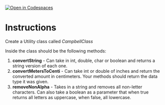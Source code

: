 [![Open in Codespaces](https://classroom.github.com/assets/launch-codespace-2972f46106e565e64193e422d61a12cf1da4916b45550586e14ef0a7c637dd04.svg)](https://classroom.github.com/open-in-codespaces?assignment_repo_id=19669088)
# Instructions  

Create a Utility class called _CampbellClass_

Inside the class should be the following methods:

 1. **convertString** - Can take in int, double, char or boolean and returns a string version of each one.</br>  
 2. **convertMetersToCenti** - Can take int or double of inches and return the converted amount in centimeters. Your methods should return the data type it was given.</br>    
 3. **removeNonAlpha** - Takes in a string and removes all non-letter characters.  Can also take a boolean as a parameter that when true returns all letters as uppercase, when false, all lowercase.
